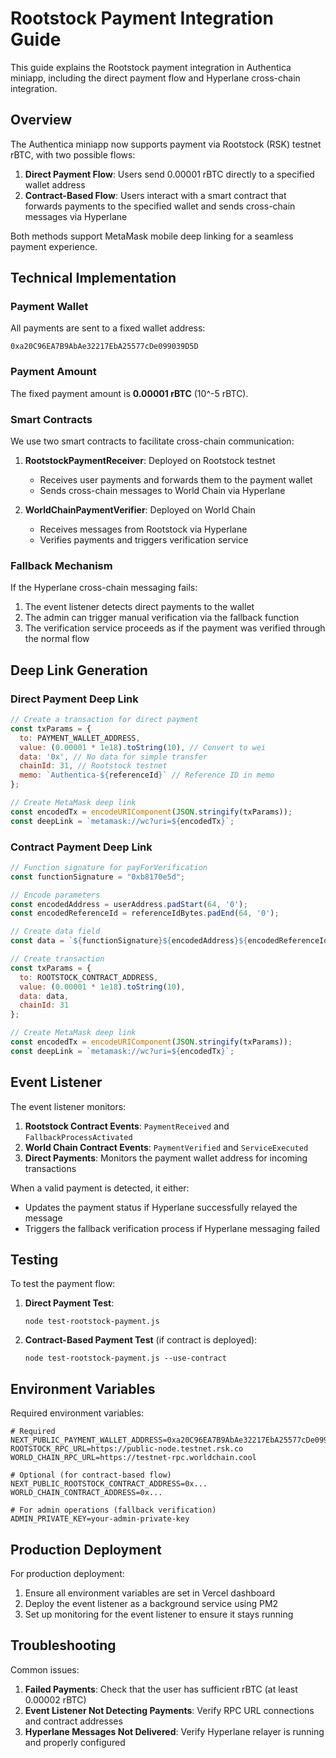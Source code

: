 # Rootstock Payment Integration Guide

This guide explains the Rootstock payment integration in Authentica miniapp, including the direct payment flow and Hyperlane cross-chain integration.

## Overview

The Authentica miniapp now supports payment via Rootstock (RSK) testnet rBTC, with two possible flows:

1. **Direct Payment Flow**: Users send 0.00001 rBTC directly to a specified wallet address
2. **Contract-Based Flow**: Users interact with a smart contract that forwards payments to the specified wallet and sends cross-chain messages via Hyperlane

Both methods support MetaMask mobile deep linking for a seamless payment experience.

## Technical Implementation

### Payment Wallet

All payments are sent to a fixed wallet address:

```
0xa20C96EA7B9AbAe32217EbA25577cDe099039D5D
```

### Payment Amount

The fixed payment amount is **0.00001 rBTC** (10^-5 rBTC).

### Smart Contracts

We use two smart contracts to facilitate cross-chain communication:

1. **RootstockPaymentReceiver**: Deployed on Rootstock testnet
   - Receives user payments and forwards them to the payment wallet
   - Sends cross-chain messages to World Chain via Hyperlane

2. **WorldChainPaymentVerifier**: Deployed on World Chain
   - Receives messages from Rootstock via Hyperlane
   - Verifies payments and triggers verification service

### Fallback Mechanism

If the Hyperlane cross-chain messaging fails:

1. The event listener detects direct payments to the wallet
2. The admin can trigger manual verification via the fallback function
3. The verification service proceeds as if the payment was verified through the normal flow

## Deep Link Generation

### Direct Payment Deep Link

```javascript
// Create a transaction for direct payment
const txParams = {
  to: PAYMENT_WALLET_ADDRESS,
  value: (0.00001 * 1e18).toString(10), // Convert to wei
  data: '0x', // No data for simple transfer
  chainId: 31, // Rootstock testnet
  memo: `Authentica-${referenceId}` // Reference ID in memo
};

// Create MetaMask deep link
const encodedTx = encodeURIComponent(JSON.stringify(txParams));
const deepLink = `metamask://wc?uri=${encodedTx}`;
```

### Contract Payment Deep Link

```javascript
// Function signature for payForVerification
const functionSignature = "0xb8170e5d";

// Encode parameters
const encodedAddress = userAddress.padStart(64, '0');
const encodedReferenceId = referenceIdBytes.padEnd(64, '0');

// Create data field
const data = `${functionSignature}${encodedAddress}${encodedReferenceId}`;

// Create transaction
const txParams = {
  to: ROOTSTOCK_CONTRACT_ADDRESS,
  value: (0.00001 * 1e18).toString(10),
  data: data,
  chainId: 31
};

// Create MetaMask deep link
const encodedTx = encodeURIComponent(JSON.stringify(txParams));
const deepLink = `metamask://wc?uri=${encodedTx}`;
```

## Event Listener

The event listener monitors:

1. **Rootstock Contract Events**: `PaymentReceived` and `FallbackProcessActivated`
2. **World Chain Contract Events**: `PaymentVerified` and `ServiceExecuted`
3. **Direct Payments**: Monitors the payment wallet address for incoming transactions

When a valid payment is detected, it either:
- Updates the payment status if Hyperlane successfully relayed the message
- Triggers the fallback verification process if Hyperlane messaging failed

## Testing

To test the payment flow:

1. **Direct Payment Test**:
   ```
   node test-rootstock-payment.js
   ```

2. **Contract-Based Payment Test** (if contract is deployed):
   ```
   node test-rootstock-payment.js --use-contract
   ```

## Environment Variables

Required environment variables:

```
# Required
NEXT_PUBLIC_PAYMENT_WALLET_ADDRESS=0xa20C96EA7B9AbAe32217EbA25577cDe099039D5D
ROOTSTOCK_RPC_URL=https://public-node.testnet.rsk.co
WORLD_CHAIN_RPC_URL=https://testnet-rpc.worldchain.cool

# Optional (for contract-based flow)
NEXT_PUBLIC_ROOTSTOCK_CONTRACT_ADDRESS=0x...
WORLD_CHAIN_CONTRACT_ADDRESS=0x...

# For admin operations (fallback verification)
ADMIN_PRIVATE_KEY=your-admin-private-key
```

## Production Deployment

For production deployment:

1. Ensure all environment variables are set in Vercel dashboard
2. Deploy the event listener as a background service using PM2
3. Set up monitoring for the event listener to ensure it stays running

## Troubleshooting

Common issues:

1. **Failed Payments**: Check that the user has sufficient rBTC (at least 0.00002 rBTC)
2. **Event Listener Not Detecting Payments**: Verify RPC URL connections and contract addresses
3. **Hyperlane Messages Not Delivered**: Verify Hyperlane relayer is running and properly configured 